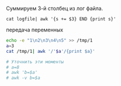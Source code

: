 Суммируем 3-й столбец из лог файла.  
```
cat logfile| awk '{s += $3} END {print s}'
```
передача переменных
```sh
echo -e "1\n2\n3\n4\n5" >> /tmp/1
a=3
cat /tmp/1| awk '/'$a'/{print $a}'

# Уточнить эти моменты
# a=8
# awk 'b=$a'
# awk -v b=$a
```
